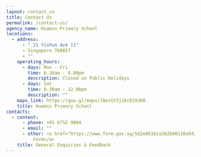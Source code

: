 ```yaml
---
layout: contact_us
title: Contact Us
permalink: /contact-us/
agency_name: Huamin Primary School
locations:
  - address:
      - " 21 Yishun Ave 11"
      - Singapore 768857
      - ""
    operating_hours:
      - days: Mon - Fri
        time: 6.30am - 6.00pm
        description: Closed on Public Holidays
      - days: Sat
        time: 8.30am - 12.00pm
        description: ""
    maps_link: https://goo.gl/maps/JQeiGY3jiKcEVX3K8
    title: Huamin Primary School
contacts:
  - content:
      - phone: +65 6752 9004
      - email: ""
      - other: <a href="https://www.form.gov.sg/5d2e8516ca362b00110a9427">Feedback
          Form</a>
    title: General Enquiries & Feedback
---
```


